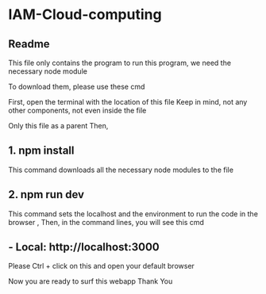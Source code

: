 # IAM-Cloud-computing

## Readme

This file only contains the program 
to run this program, we need the necessary node module 


To download them, please use these cmd

First, open the terminal with the location of this file 
Keep in mind, not any other components, not even inside the file 

Only this file as a parent
Then,

## 1. npm install 
This command downloads all the necessary node modules to the file

## 2. npm run dev
This command sets the localhost and the environment to run the code in the browser
,
Then, in the command lines, you will see this cmd

## - Local:        http://localhost:3000

Please Ctrl + click on this and open your default browser


Now you are ready to surf this webapp
Thank You

